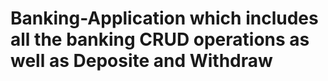 # Banking-Application which includes all the banking CRUD operations as well as Deposite and Withdraw
